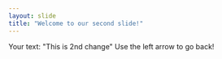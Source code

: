 ```yaml
---
layout: slide
title: "Welcome to our second slide!"
---
```

Your text: "This is 2nd change" 
Use the left arrow to go back!

